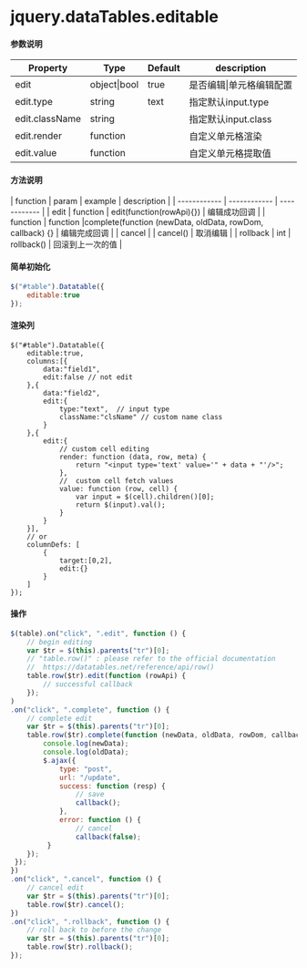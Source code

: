 # jquery.dataTables.editable

#### 参数说明

| Property  |Type   |  Default | description |
| ------------ | ------------ | ------------ | ------------ |
|  edit |object&#124;bool  | true  |是否编辑&#124;单元格编辑配置   |
|  edit.type |string |text   | 指定默认input.type   |
|  edit.className |string   |   |指定默认input.class   |
|  edit.render |function   |  |自定义单元格渲染   |
|  edit.value |function   |   |自定义单元格提取值   |

#### 方法说明

| function  |  param |  example | description |
| ------------ | ------------ | ------------ |
| edit  |  function | edit(function(rowApi){})   |  编辑成功回调 |
| function  |  function |complete(function (newData, oldData, rowDom, callback) {}  |  编辑完成回调 |
| cancel   |   | cancel() |  取消编辑 |
| rollback  |  int | rollback() |  回滚到上一次的值 |

#### 简单初始化

``` javascript
$("#table").Datatable({
    editable:true
});
```

#### 渲染列

``` javsscript 
$("#table").Datatable({
    editable:true,
    columns:[{
    	data:"field1",
    	edit:false // not edit
    },{
    	data:"field2",
    	edit:{
    	    type:"text",  // input type
    	    className:"clsName" // custom name class
    	}
    },{
    	edit:{
    	    // custom cell editing
    	    render: function (data, row, meta) {
    	    	return "<input type='text' value='" + data + "'/>";
    	    },
    	    //  custom cell fetch values
    	    value: function (row, cell) {
    	    	var input = $(cell).children()[0];
    	    	return $(input).val();
    	    }
    	}
    }],
    // or
    columnDefs: [
        {
            target:[0,2],
            edit:{}
        }
    ]
});
```

#### 操作

``` javascript 
$(table).on("click", ".edit", function () {
    // begin editing
    var $tr = $(this).parents("tr")[0];
    // "table.row()" : please refer to the official documentation 
    //  https://datatables.net/reference/api/row()
    table.row($tr).edit(function (rowApi) {
    	// successful callback
    });
)
.on("click", ".complete", function () {
    // complete edit
    var $tr = $(this).parents("tr")[0];
    table.row($tr).complete(function (newData, oldData, rowDom, callback) {
    	console.log(newData);
    	console.log(oldData);
    	$.ajax({
    	    type: "post",
    	    url: "/update",
    	    success: function (resp) {
    	    	// save
    	    	callback();
    	    },
    	    error: function () {
    	    	// cancel
    	    	callback(false);
    	 }
    });
 });
})
.on("click", ".cancel", function () {
    // cancel edit
    var $tr = $(this).parents("tr")[0];
    table.row($tr).cancel();
})
.on("click", ".rollback", function () {
    // roll back to before the change
    var $tr = $(this).parents("tr")[0];
    table.row($tr).rollback();
});
```
